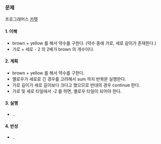 ### 문제

프로그래머스 [카펫](https://school.programmers.co.kr/learn/courses/30/lessons/42842?language=java)

#### 1. 이해

- brown + yellow 를 해서 약수를 구한다. (약수 중에 가로, 세로 길이가 존재한다.)
- 가로 + 세로 - 2 의 2배가 brown 의 개수이다.

#### 2. 계획

- brown + yellow 를 해서 약수를 구한다.
- 옐로우가 세로로 긴 경우를 고려해서 sum 까지 반복문 실행한다.
- 가로 길이가 세로 길이보다 크다고 했으므로 반대의 경우 continue 한다.
- 가로 및 세로 타일에서 -2 를 하면, 옐로우 타일이 되어야 한다.

#### 3. 실행

- ..

#### 4. 반성

- ..
